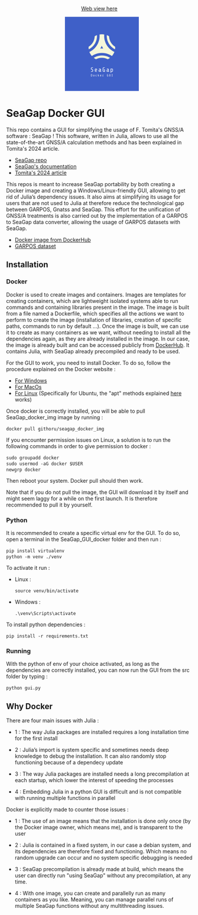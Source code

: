 <a  href="https://githoru.github.io/SeaGap_GUI_docker/">
<p align="center">
  Web view here
</p>
</a>

<p align="center">
　<img src="https://github.com/GITHORU/SeaGap_GUI_docker/blob/main/img/seagap_docker_GUI.png" width="200">
</p>

# SeaGap Docker GUI

This repo contains a GUI for simplifying the usage of F. Tomita's GNSS/A software : SeaGap ! This software, written in Julia, allows to use all the state-of-the-art GNSS/A calculation methods and has been explained in Tomita's 2024 article. 
- [SeaGap repo](https://github.com/f-tommy/SeaGap)
- [SeaGap's documentation](https://f-tommy.github.io/SeaGapDocs/)
- [Tomita's 2024 article](https://earth-planets-space.springeropen.com/articles/10.1186/s40623-024-01987-9)

This repos is meant to increase SeaGap portability by both creating a Docker image and creating a Windows/Linux-friendly GUI, allowing to get rid of Julia’s dependency issues. It also aims at simplifying its usage for users that are not used to Julia at therefore reduce the technological gap between GARPOS, Gnatss and SeaGap. This effort for the unification of GNSS/A treatments is also carried out by the implementation of a GARPOS to SeaGap data converter, allowing the usage of GARPOS datasets with SeaGap.
- [Docker image from DockerHub](https://hub.docker.com/r/githoru/seagap_docker_img)
- [GARPOS dataset](https://zenodo.org/records/3993912)

## Installation
### Docker
Docker is used to create images and containers. Images are templates for creating containers, which are lightweight isolated systems able to run commands and containing libraries present in the image. The image is built from a file named a Dockerfile, which specifies all the actions we want to perform to create the image (installation of libraries, creation of specific paths, commands to run by default ...). Once the image is built, we can use it to create as many containers as we want, without needing to install all the dependencies again, as they are already installed in the image. In our case, the image is already built and can be accessed publicly from [DockerHub](https://hub.docker.com/r/githoru/seagap_docker_img). It contains Julia, with SeaGap already precompiled and ready to be used.

For the GUI to work, you need to install Docker. To do so, follow the procedure explained on the Docker website :
- [For Windows](https://docs.docker.com/desktop/install/windows-install/)
- [For MacOs](https://docs.docker.com/desktop/install/mac-install/)
- [For Linux](https://docs.docker.com/engine/install/) (Specifically for Ubuntu, the "apt" methods explained [here](https://docs.docker.com/engine/install/ubuntu/) works)

Once docker is correctly installed, you will be able to pull SeaGap_docker_img image by running :
```
docker pull githoru/seagap_docker_img
```

If you encounter permission issues on Linux, a solution is to run the following commands in order to give permission to docker :
```
sudo groupadd docker
sudo usermod -aG docker $USER
newgrp docker
```

Then reboot your system. Docker pull should then work.

Note that if you do not pull the image, the GUI will download it by itself and might seem laggy for a while on the first launch. It is therefore recommended to pull it by yourself.

### Python
It is recommended to create a specific virtual env for the GUI. To do so, open a terminal in the SeaGap_GUI_docker folder and then run :
```
pip install virtualenv
python -m venv ./venv
```

To activate it run :
- Linux :
  ```
  source venv/bin/activate
  ```
- Windows :
  ```
  .\venv\Scripts\activate
  ```
To install python dependencies :
```
pip install -r requirements.txt
```

### Running
With the python of env of your choice activated, as long as the dependencies are correctly installed, you can now run the GUI from the src folder by typing :
```
python gui.py
```

## Why Docker

There are four main issues with Julia :
- 1 : The way Julia packages are installed requires a long installation time for the first install
  
- 2 : Julia’s import is system specific and sometimes needs deep knowledge to debug the installation. It can also randomly stop functioning because of a dependecy update
  
- 3 : The way Julia packages are installed needs a long precompilation at each startup, which lower the interest of speeding the processes
  
- 4 : Embedding Julia in a python GUI is difficult and is not compatible with running multiple functions in parallel

Docker is explicitly made to counter those issues :
- 1 : The use of an image means that the installation is done only once (by the Docker image owner, which means me), and is transparent to the user
  
- 2 : Julia is contained in a fixed system, in our case a debian system, and its dependencies are therefore fixed and functioning. Which means no random upgrade can occur and no system specific debugging is needed
  
- 3 : SeaGap precompilation is already made at build, which means the user can directly run "using SeaGap" without any precompilation, at any time.
  
- 4 : With one image, you can create and parallelly run as many containers as you like. Meaning, you can manage parallel runs of multiple SeaGap functions without any multithreading issues.
